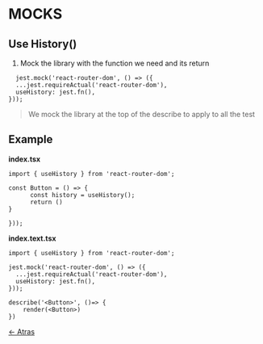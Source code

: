 # MOCKS

## Use History()

1. Mock the library with the function we need and its return

```
  jest.mock('react-router-dom', () => ({
  ...jest.requireActual('react-router-dom'),
  useHistory: jest.fn(),
}));
```

> We mock the library at the top of the describe to apply to all the test

## Example

**index.tsx**

```
import { useHistory } from 'react-router-dom';

const Button = () => {
      const history = useHistory();
      return ()
}

}));
```

**index.text.tsx**

```
import { useHistory } from 'react-router-dom';

jest.mock('react-router-dom', () => ({
  ...jest.requireActual('react-router-dom'),
  useHistory: jest.fn(),
}));

describe('<Button>', ()=> {
    render(<Button>)
})

```

[<- Atras](../README.md)
